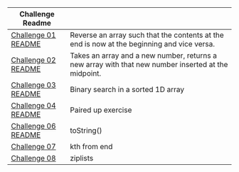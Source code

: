 Challenge Readme                               |                                         |
-----------------------------------------------|---------------------------------------- |
[Challenge 01 README](challenge01/README.md)   | Reverse an array such that the contents at the end is now at the beginning and vice versa. |
[Challenge 02 README](challenge02/README.md)   | Takes an array and a new number, returns a new array with that new number inserted at the midpoint.|              
[Challenge 03 README](challenge03/README.md)   | Binary search in a sorted 1D array |             
[Challenge 04 README](challenge04/README.md)   | Paired up exercise|            
[Challenge 06 README](challenge06/README.md)   | toString()|           
[Challenge 07](challenge07/README.md)          | kth from end |          
[Challenge 08](challenge08/README.md)          | ziplists  |
